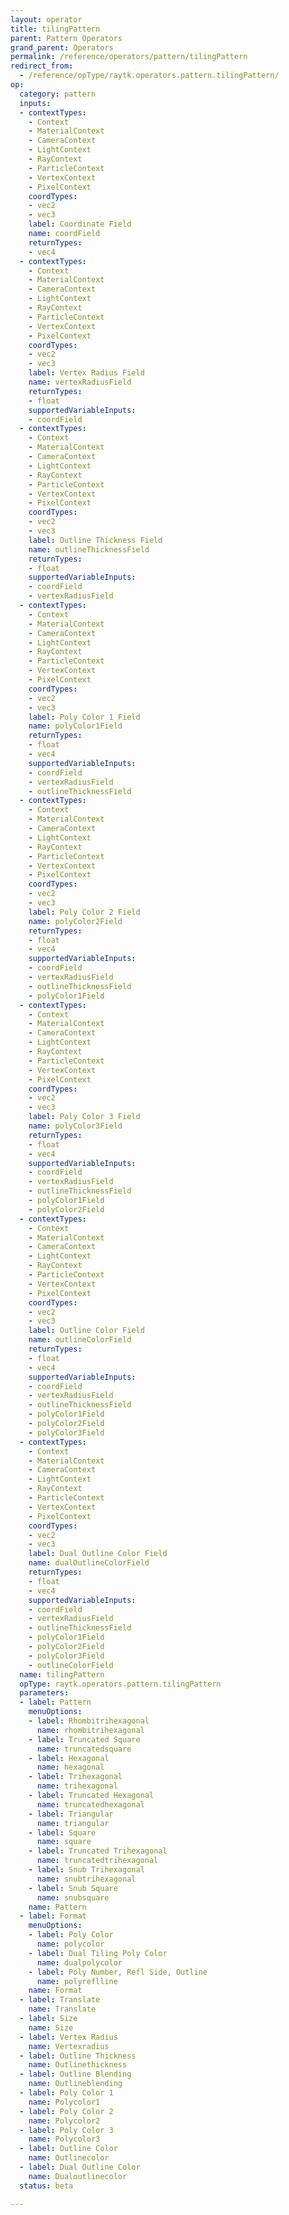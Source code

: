 ```yaml
---
layout: operator
title: tilingPattern
parent: Pattern Operators
grand_parent: Operators
permalink: /reference/operators/pattern/tilingPattern
redirect_from:
  - /reference/opType/raytk.operators.pattern.tilingPattern/
op:
  category: pattern
  inputs:
  - contextTypes:
    - Context
    - MaterialContext
    - CameraContext
    - LightContext
    - RayContext
    - ParticleContext
    - VertexContext
    - PixelContext
    coordTypes:
    - vec2
    - vec3
    label: Coordinate Field
    name: coordField
    returnTypes:
    - vec4
  - contextTypes:
    - Context
    - MaterialContext
    - CameraContext
    - LightContext
    - RayContext
    - ParticleContext
    - VertexContext
    - PixelContext
    coordTypes:
    - vec2
    - vec3
    label: Vertex Radius Field
    name: vertexRadiusField
    returnTypes:
    - float
    supportedVariableInputs:
    - coordField
  - contextTypes:
    - Context
    - MaterialContext
    - CameraContext
    - LightContext
    - RayContext
    - ParticleContext
    - VertexContext
    - PixelContext
    coordTypes:
    - vec2
    - vec3
    label: Outline Thickness Field
    name: outlineThicknessField
    returnTypes:
    - float
    supportedVariableInputs:
    - coordField
    - vertexRadiusField
  - contextTypes:
    - Context
    - MaterialContext
    - CameraContext
    - LightContext
    - RayContext
    - ParticleContext
    - VertexContext
    - PixelContext
    coordTypes:
    - vec2
    - vec3
    label: Poly Color 1 Field
    name: polyColor1Field
    returnTypes:
    - float
    - vec4
    supportedVariableInputs:
    - coordField
    - vertexRadiusField
    - outlineThicknessField
  - contextTypes:
    - Context
    - MaterialContext
    - CameraContext
    - LightContext
    - RayContext
    - ParticleContext
    - VertexContext
    - PixelContext
    coordTypes:
    - vec2
    - vec3
    label: Poly Color 2 Field
    name: polyColor2Field
    returnTypes:
    - float
    - vec4
    supportedVariableInputs:
    - coordField
    - vertexRadiusField
    - outlineThicknessField
    - polyColor1Field
  - contextTypes:
    - Context
    - MaterialContext
    - CameraContext
    - LightContext
    - RayContext
    - ParticleContext
    - VertexContext
    - PixelContext
    coordTypes:
    - vec2
    - vec3
    label: Poly Color 3 Field
    name: polyColor3Field
    returnTypes:
    - float
    - vec4
    supportedVariableInputs:
    - coordField
    - vertexRadiusField
    - outlineThicknessField
    - polyColor1Field
    - polyColor2Field
  - contextTypes:
    - Context
    - MaterialContext
    - CameraContext
    - LightContext
    - RayContext
    - ParticleContext
    - VertexContext
    - PixelContext
    coordTypes:
    - vec2
    - vec3
    label: Outline Color Field
    name: outlineColorField
    returnTypes:
    - float
    - vec4
    supportedVariableInputs:
    - coordField
    - vertexRadiusField
    - outlineThicknessField
    - polyColor1Field
    - polyColor2Field
    - polyColor3Field
  - contextTypes:
    - Context
    - MaterialContext
    - CameraContext
    - LightContext
    - RayContext
    - ParticleContext
    - VertexContext
    - PixelContext
    coordTypes:
    - vec2
    - vec3
    label: Dual Outline Color Field
    name: dualOutlineColorField
    returnTypes:
    - float
    - vec4
    supportedVariableInputs:
    - coordField
    - vertexRadiusField
    - outlineThicknessField
    - polyColor1Field
    - polyColor2Field
    - polyColor3Field
    - outlineColorField
  name: tilingPattern
  opType: raytk.operators.pattern.tilingPattern
  parameters:
  - label: Pattern
    menuOptions:
    - label: Rhombitrihexagonal
      name: rhombitrihexagonal
    - label: Truncated Square
      name: truncatedsquare
    - label: Hexagonal
      name: hexagonal
    - label: Trihexagonal
      name: trihexagonal
    - label: Truncated Hexagonal
      name: truncatedhexagonal
    - label: Triangular
      name: triangular
    - label: Square
      name: square
    - label: Truncated Trihexagonal
      name: truncatedtrihexagonal
    - label: Snub Trihexagonal
      name: snubtrihexagonal
    - label: Snub Square
      name: snubsquare
    name: Pattern
  - label: Format
    menuOptions:
    - label: Poly Color
      name: polycolor
    - label: Dual Tiling Poly Color
      name: dualpolycolor
    - label: Poly Number, Refl Side, Outline
      name: polyreflline
    name: Format
  - label: Translate
    name: Translate
  - label: Size
    name: Size
  - label: Vertex Radius
    name: Vertexradius
  - label: Outline Thickness
    name: Outlinethickness
  - label: Outline Blending
    name: Outlineblending
  - label: Poly Color 1
    name: Polycolor1
  - label: Poly Color 2
    name: Polycolor2
  - label: Poly Color 3
    name: Polycolor3
  - label: Outline Color
    name: Outlinecolor
  - label: Dual Outline Color
    name: Dualoutlinecolor
  status: beta

---
```


